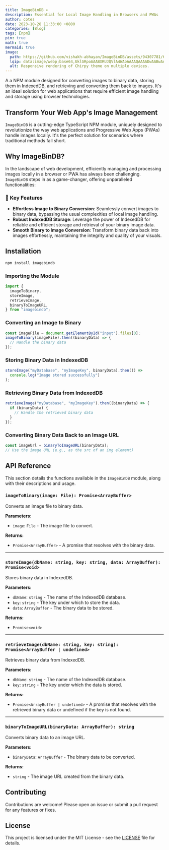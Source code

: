 ```yaml
---
title: ImageBinDB ✶
description: Essential for Local Image Handling in Browsers and PWAs
author: cotes
date: 2023-10-28 11:33:00 +0800
categories: [Blog]
tags: [npm]
pin: true
math: true
mermaid: true
image:
  path: https://github.com/vishakh-abhayan/ImageBinDB/assets/94307781/6ebf1f13-dfa1-4adb-afff-0767b9868b26
  lqip: data:image/webp;base64,UklGRpoAAABXRUJQVlA4WAoAAAAQAAAADwAABwAAQUxQSDIAAAARL0AmbZurmr57yyIiqE8oiG0bejIYEQTgqiDA9vqnsUSI6H+oAERp2HZ65qP/VIAWAFZQOCBCAAAA8AEAnQEqEAAIAAVAfCWkAALp8sF8rgRgAP7o9FDvMCkMde9PK7euH5M1m6VWoDXf2FkP3BqV0ZYbO6NA/VFIAAAA
  alt: Responsive rendering of Chirpy theme on multiple devices.
---
```





A a NPM module designed for converting images to binary data, storing them in IndexedDB, and retrieving and converting them back to images. It's an ideal solution for web applications that require efficient image handling and storage using browser technologies.

## Transform Your Web App's Image Management

`ImageBinDB` is a cutting-edge TypeScript NPM module, uniquely designed to revolutionize the way web applications and Progressive Web Apps (PWAs) handle images locally. It's the perfect solution for scenarios where traditional methods fall short.

## Why ImageBinDB?

In the landscape of web development, efficiently managing and processing images locally in a browser or PWA has always been challenging. `ImageBinDB` steps in as a game-changer, offering unparalleled functionalities:

### 🌟 Key Features

- **Effortless Image to Binary Conversion**: Seamlessly convert images to binary data, bypassing the usual complexities of local image handling.
- **Robust IndexedDB Storage**: Leverage the power of IndexedDB for reliable and efficient storage and retrieval of your binary image data.
- **Smooth Binary to Image Conversion**: Transform binary data back into images effortlessly, maintaining the integrity and quality of your visuals.

## Installation

```bash
npm install imagebindb
```

### Importing the Module

```javascript
import {
  imageToBinary,
  storeImage,
  retrieveImage,
  binaryToImageURL,
} from "imagebindb";
```

### Converting an Image to Binary

```javascript
const imageFile = document.getElementById("input").files[0];
imageToBinary(imageFile).then((binaryData) => {
  // Handle the binary data
});
```

### Storing Binary Data in IndexedDB

```javascript
storeImage("myDatabase", "myImageKey", binaryData).then(() =>
  console.log("Image stored successfully")
);
```

### Retrieving Binary Data from IndexedDB

```javascript
retrieveImage("myDatabase", "myImageKey").then((binaryData) => {
  if (binaryData) {
    // Handle the retrieved binary data
  }
});
```

### Converting Binary Data Back to an Image URL

```javascript
const imageUrl = binaryToImageURL(binaryData);
// Use the image URL (e.g., as the src of an img element)
```

## API Reference

This section details the functions available in the `ImageBinDB` module, along with their descriptions and usage.

### `imageToBinary(image: File): Promise<ArrayBuffer>`

Converts an image file to binary data.

**Parameters:**

- `image`: `File` - The image file to convert.

**Returns:**

- `Promise<ArrayBuffer>` - A promise that resolves with the binary data.

---

### `storeImage(dbName: string, key: string, data: ArrayBuffer): Promise<void>`

Stores binary data in IndexedDB.

**Parameters:**

- `dbName`: `string` - The name of the IndexedDB database.
- `key`: `string` - The key under which to store the data.
- `data`: `ArrayBuffer` - The binary data to be stored.

**Returns:**

- `Promise<void>`

---

### `retrieveImage(dbName: string, key: string): Promise<ArrayBuffer | undefined>`

Retrieves binary data from IndexedDB.

**Parameters:**

- `dbName`: `string` - The name of the IndexedDB database.
- `key`: `string` - The key under which the data is stored.

**Returns:**

- `Promise<ArrayBuffer | undefined>` - A promise that resolves with the retrieved binary data or undefined if the key is not found.

---

### `binaryToImageURL(binaryData: ArrayBuffer): string`

Converts binary data to an image URL.

**Parameters:**

- `binaryData`: `ArrayBuffer` - The binary data to be converted.

**Returns:**

- `string` - The image URL created from the binary data.

## Contributing

Contributions are welcome! Please open an issue or submit a pull request for any features or fixes.

## License

This project is licensed under the MIT License - see the [LICENSE](https://github.com/vishakh-abhayan/ImageBinDB/blob/main/LICENSE) file for details.
